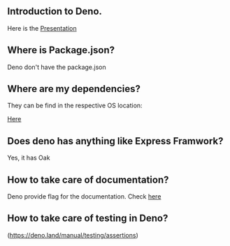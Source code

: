 ## Introduction to Deno.
Here is the [Presentation](https://docs.google.com/presentation/d/1O9Rs_kbo_f4FcbNOJqzVkzd3p-nTXG0_lYCpN0kku8w/edit?usp=sharing)

## Where is Package.json?
Deno don't have the package.json

## Where are my dependencies?
They can be find in the respective OS location:

[Here](https://stackoverflow.com/questions/61799309/where-can-i-see-deno-downloaded-packages)

## Does deno has anything like Express Framwork?
Yes, it has Oak

## How to take care of documentation?
Deno provide flag for the documentation. Check [here](https://deno.land/manual/tools/documentation_generator)

## How to take care of testing in Deno?
(https://deno.land/manual/testing/assertions)


